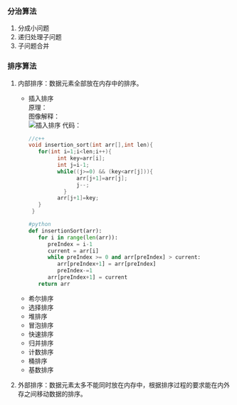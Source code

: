 ### 分治算法   
1. 分成小问题
2. 递归处理子问题  
3. 子问题合并  

### 排序算法
1. 内部排序：数据元素全部放在内存中的排序。
   - 插入排序  
     原理：  
     图像解释：  
     ![插入排序](https://study-image-www.oss-cn-beijing.aliyuncs.com/insertionSort.gif?Expires=1736841489&OSSAccessKeyId=TMP.3KdR7nbeXZS34N5Aiojg1cTLySa23ZRbEjWtNE5EWFtMAMz8QRxqLxzaLEzNNV1AUyyqKUqRkXqsYkizH63pypcQe5cmHT&Signature=rcbnLzfLbm%2BBCwAKfmselL0NqKw%3D)
     代码：
     ```c++
     //c++
     void insertion_sort(int arr[],int len){
        for(int i=1;i<len;i++){
              int key=arr[i];
              int j=i-1;
              while((j>=0) && (key<arr[j])){
                    arr[j+1]=arr[j];
                    j--;
                }
              arr[j+1]=key;
        }
      }
     ```
     ```python
     #python
     def insertionSort(arr):
        for i in range(len(arr)):
           preIndex = i-1
           current = arr[i]
           while preIndex >= 0 and arr[preIndex] > current:
              arr[preIndex+1] = arr[preIndex]
              preIndex-=1
           arr[preIndex+1] = current
        return arr
     ```
   - 希尔排序
   - 选择排序
   - 堆排序
   - 冒泡排序
   - 快速排序
   - 归并排序
   - 计数排序
   - 桶排序
   - 基数排序
     
2. 外部排序：数据元素太多不能同时放在内存中，根据排序过程的要求能在内外存之间移动数据的排序。
